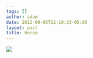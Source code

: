 ```yaml
---
tags: []
author: adam
date: 2012-09-05T12:10:33-05:00
layout: post
title: Horse
---
```


![](/media/m9w2hnWRSN1qga9s2o1_1280.jpg)
